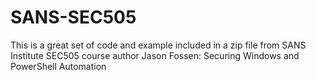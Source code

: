 # SANS-SEC505
This is a great set of code and example included in a zip file from SANS Institute SEC505 course author Jason Fossen: Securing Windows and PowerShell Automation
